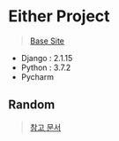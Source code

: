 # Either Project
> [Base Site](http://either.io/)

- Django : 2.1.15
- Python : 3.7.2
- Pycharm

## Random
> [참고 문서](https://django-orm-cookbook-ko.readthedocs.io/en/latest/random.html)
